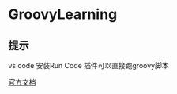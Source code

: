 # GroovyLearning

## 提示 
vs code 安装Run Code 插件可以直接跑groovy脚本 <br>

[官方文档](https://groovy-lang.org/documentation.html "documentation")
